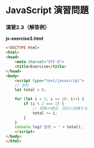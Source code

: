 # JavaScript 演習問題

### 演習2.3（解答例）

**js-exercise3.html**

```html
<!DOCTYPE html>
<html>
<head>
    <meta charset="UTF-8">
    <title>Exercise</title>
</head>
<body>
    <script type="text/javascript">
    // 合計
    let total = 0;

    for (let i = 1; i <= 10; i++) {
        if (i % 2 === 1) {
            // 奇数の場合、合計に加算する
            total += i;
        }
    }
    console.log('合計 = ' + total);
    </script>
</body>
</html>
```